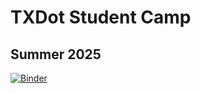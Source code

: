 

# TXDot Student Camp

## Summer 2025

[![Binder](https://mybinder.org/badge_logo.svg)](https://mybinder.org/v2/gh/gmihaila/txdot-student-camp.git/HEAD?urlpath=%2Fdoc%2Ftree%2Ftxdot-student-camp-summer25)

